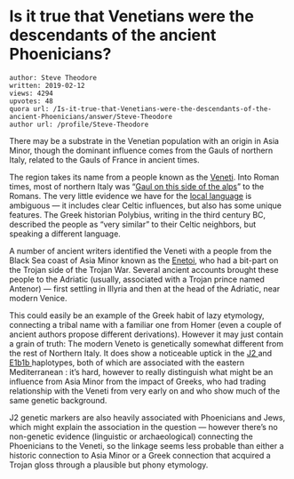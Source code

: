 # Is it true that Venetians were the descendants of the ancient Phoenicians?

	author: Steve Theodore
	written: 2019-02-12
	views: 4294
	upvotes: 48
	quora url: /Is-it-true-that-Venetians-were-the-descendants-of-the-ancient-Phoenicians/answer/Steve-Theodore
	author url: /profile/Steve-Theodore


There may be a substrate in the Venetian population with an origin in Asia Minor, though the dominant influence comes from the Gauls of northern Italy, related to the Gauls of France in ancient times.

The region takes its name from a people known as the [Veneti](https://en.wikipedia.org/wiki/Adriatic_Veneti). Into Roman times, most of northern Italy was “[Gaul on this side of the alps](https://en.wikipedia.org/wiki/Cisalpine_Gaul)” to the Romans. The very little evidence we have for the [local language](https://en.wikipedia.org/wiki/Venetic_language) is ambiguous — it includes clear Celtic influences, but also has some unique features. The Greek historian Polybius, writing in the third century BC, described the people as “very similar” to their Celtic neighbors, but speaking a different language.

A number of ancient writers identified the Veneti with a people from the Black Sea coast of Asia Minor known as the [Enetoi](https://en.wikipedia.org/wiki/Eneti), who had a bit-part on the Trojan side of the Trojan War. Several ancient accounts brought these people to the Adriatic (usually, associated with a Trojan prince named Antenor) — first settling in Illyria and then at the head of the Adriatic, near modern Venice.

This could easily be an example of the Greek habit of lazy etymology, connecting a tribal name with a familiar one from Homer (even a couple of ancient authors propose different derivations). However it may just contain a grain of truth: The modern Veneto is genetically somewhat different from the rest of Northern Italy. It does show a noticeable uptick in the [J2 ](https://www.eupedia.com/europe/Haplogroup_J2_Y-DNA.shtml)and [E1b1b ](https://www.eupedia.com/europe/Haplogroup_E1b1b_Y-DNA.shtml)haplotypes, both of which are associated with the eastern Mediterranean : it’s hard, however to really distinguish what might be an influence from Asia Minor from the impact of Greeks, who had trading relationship with the Veneti from very early on and who show much of the same genetic background.

J2 genetic markers are also heavily associated with Phoenicians and Jews, which might explain the association in the question — however there’s no non-genetic evidence (linguistic or archaeological) connecting the Phoenicians to the Veneti, so the linkage seems less probable than either a historic connection to Asia Minor or a Greek connection that acquired a Trojan gloss through a plausible but phony etymology.

